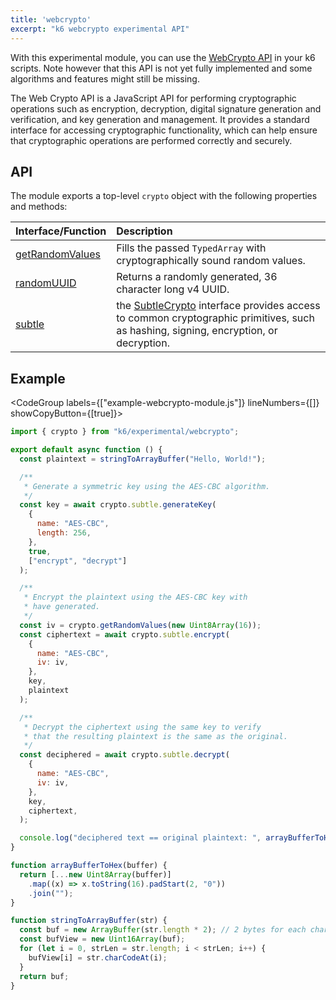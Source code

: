 ```yaml
---
title: 'webcrypto'
excerpt: "k6 webcrypto experimental API"
---
```


<ExperimentalBlockquote />

With this experimental module, you can use the [WebCrypto API](https://developer.mozilla.org/en-US/docs/Web/API/Web_Crypto_API) in your k6 scripts. Note however that this API is not yet fully implemented and some algorithms and features might still be missing.

The Web Crypto API is a JavaScript API for performing cryptographic operations such as encryption, decryption, digital signature generation and verification, and key generation and management. It provides a standard interface for accessing cryptographic functionality, which can help ensure that cryptographic operations are performed correctly and securely.

## API

The module exports a top-level `crypto` object with the following properties and methods:

| Interface/Function                                                                         | Description                                                                                                                                                                                   |
| :----------------------------------------------------------------------------------------- | :-------------------------------------------------------------------------------------------------------------------------------------------------------------------------------------------- |
| [getRandomValues](/javascript-api/k6-experimental/webcrypto/crypto/getrandomvalues) | Fills the passed `TypedArray` with cryptographically sound random values.                                                                                                                     |
| [randomUUID](/javascript-api/k6-experimental/webcrypto/crypto/randomuuid)           | Returns a randomly generated, 36 character long v4 UUID.                                                                                                                                      |
| [subtle](/javascript-api/k6-experimental/webcrypto/subtlecrypto)                    | the [SubtleCrypto](/javascript-api/k6-experimental/webcrypto/subtlecrypto) interface provides access to common cryptographic primitives, such as hashing, signing, encryption, or decryption. |

## Example

<CodeGroup labels={["example-webcrypto-module.js"]} lineNumbers={[]} showCopyButton={[true]}>

```javascript
import { crypto } from "k6/experimental/webcrypto";

export default async function () {
  const plaintext = stringToArrayBuffer("Hello, World!");

  /**
   * Generate a symmetric key using the AES-CBC algorithm.
   */
  const key = await crypto.subtle.generateKey(
    {
      name: "AES-CBC",
      length: 256,
    },
    true,
    ["encrypt", "decrypt"]
  );

  /**
   * Encrypt the plaintext using the AES-CBC key with
   * have generated.
   */
  const iv = crypto.getRandomValues(new Uint8Array(16));
  const ciphertext = await crypto.subtle.encrypt(
    {
      name: "AES-CBC",
      iv: iv,
    },
    key,
    plaintext
  );

  /**
   * Decrypt the ciphertext using the same key to verify
   * that the resulting plaintext is the same as the original.
   */
  const deciphered = await crypto.subtle.decrypt(
    {
      name: "AES-CBC",
      iv: iv,
    },
    key,
    ciphertext,
  );

  console.log("deciphered text == original plaintext: ", arrayBufferToHex(deciphered) === arrayBufferToHex(plaintext))
}

function arrayBufferToHex(buffer) {
  return [...new Uint8Array(buffer)]
    .map((x) => x.toString(16).padStart(2, "0"))
    .join("");
}

function stringToArrayBuffer(str) {
  const buf = new ArrayBuffer(str.length * 2); // 2 bytes for each char
  const bufView = new Uint16Array(buf);
  for (let i = 0, strLen = str.length; i < strLen; i++) {
    bufView[i] = str.charCodeAt(i);
  }
  return buf;
}
```

</CodeGroup>